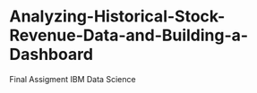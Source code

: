 # Analyzing-Historical-Stock-Revenue-Data-and-Building-a-Dashboard
Final Assigment IBM Data Science
